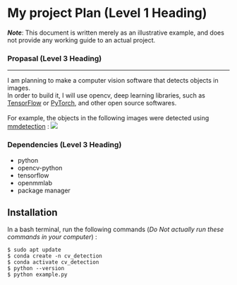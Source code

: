 # My project Plan (Level 1 Heading)
***Note***: This document is written merely as an illustrative example, and does not provide any working guide to an actual project.
### Propasal (Level 3 Heading)
***
I am planning to make a computer vision software that detects objects in images.<br>
In order to build it, I will use opencv, deep learning libraries, such as [TensorFlow](https://github.com/tensorflow/tensorflow) or [PyTorch]( https://github.com/pytorch/pytorch), and other open source softwares.<br><br>
For example, the objects in the following images were detected using [mmdetection](https://github.com/open-mmlab/mmdetection) :
![](https://user-images.githubusercontent.com/12907710/137271636-56ba1cd2-b110-4812-8221-b4c120320aa9.png)
### Dependencies (Level 3 Heading)
- python
- opencv-python
- tensorflow
- openmmlab
- package manager
## Installation
In a bash terminal, run the following commands (*Do Not actually run these commands in your computer*) :
```
$ sudo apt update
$ conda create -n cv_detection
$ conda activate cv_detection
$ python --version
$ python example.py
```
